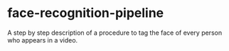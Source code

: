 # face-recognition-pipeline
A step by step description of a procedure to tag the face of every person who appears in a video.
